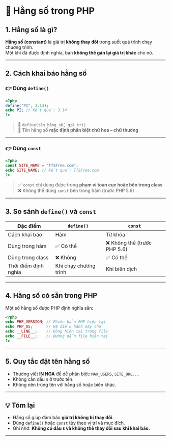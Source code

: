 # 🧱 Hằng số trong PHP

## 1. Hằng số là gì?

**Hằng số (constant)** là giá trị **không thay đổi** trong suốt quá trình chạy chương trình.  
Một khi đã được định nghĩa, bạn **không thể gán lại giá trị khác** cho nó.

---

## 2. Cách khai báo hằng số

### 👉 Dùng `define()`

```php
<?php
define("PI", 3.14);
echo PI; // Kết quả: 3.14
?>
```

> 🔹 `define(tên_hằng_số, giá_trị)`  
> 🔹 Tên hằng số **mặc định phân biệt chữ hoa – chữ thường**

---

### 👉 Dùng `const`

```php
<?php
const SITE_NAME = "TTSFree.com";
echo SITE_NAME; // Kết quả: TTSFree.com
?>
```

> ✅ `const` chỉ dùng được trong **phạm vi toàn cục hoặc bên trong class**  
> ❌ Không thể dùng `const` bên trong hàm (trước PHP 5.6)

---

## 3. So sánh `define()` và `const`

| Đặc điểm | `define()` | `const` |
|-----------|-------------|----------|
| Cách khai báo | Hàm | Từ khóa |
| Dùng trong hàm | ✅ Có thể | ❌ Không thể (trước PHP 5.6) |
| Dùng trong class | ❌ Không | ✅ Có thể |
| Thời điểm định nghĩa | Khi chạy chương trình | Khi biên dịch |

---

## 4. Hằng số có sẵn trong PHP

Một số hằng số được PHP định nghĩa sẵn:

```php
<?php
echo PHP_VERSION; // Phiên bản PHP hiện tại
echo PHP_OS;      // Hệ điều hành máy chủ
echo __LINE__;    // Dòng hiện tại trong file
echo __FILE__;    // Đường dẫn file hiện tại
?>
```

---

## 5. Quy tắc đặt tên hằng số

- Thường viết **IN HOA** để dễ phân biệt: `MAX_USERS`, `SITE_URL`, ...  
- Không cần dấu `$` ở trước tên.  
- Không nên trùng tên với hằng số hoặc biến khác.

---

## 💡 Tóm lại

- Hằng số giúp đảm bảo **giá trị không bị thay đổi**.  
- Dùng `define()` hoặc `const` tùy theo vị trí và mục đích.  
- Ghi nhớ: **Không có dấu `$` và không thể thay đổi sau khi khai báo.**

---
